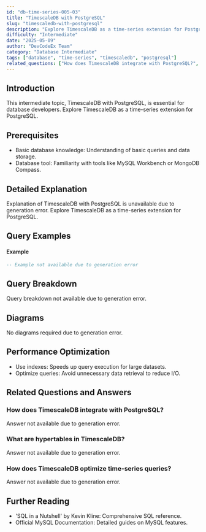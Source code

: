 ```yaml
---
id: "db-time-series-005-03"
title: "TimescaleDB with PostgreSQL"
slug: "timescaledb-with-postgresql"
description: "Explore TimescaleDB as a time-series extension for PostgreSQL."
difficulty: "Intermediate"
date: "2025-05-09"
author: "DevCodeEx Team"
category: "Database Intermediate"
tags: ["database", "time-series", "timescaledb", "postgresql"]
related_questions: ["How does TimescaleDB integrate with PostgreSQL?", "What are hypertables in TimescaleDB?", "How does TimescaleDB optimize time-series queries?"]
---
```


## Introduction

This intermediate topic, TimescaleDB with PostgreSQL, is essential for database developers. Explore TimescaleDB as a time-series extension for PostgreSQL.

## Prerequisites

- Basic database knowledge: Understanding of basic queries and data storage.
- Database tool: Familiarity with tools like MySQL Workbench or MongoDB Compass.

## Detailed Explanation

Explanation of TimescaleDB with PostgreSQL is unavailable due to generation error. Explore TimescaleDB as a time-series extension for PostgreSQL.

## Query Examples

#### Example
```sql
-- Example not available due to generation error
```

## Query Breakdown

Query breakdown not available due to generation error.

## Diagrams

No diagrams required due to generation error.

## Performance Optimization

- Use indexes: Speeds up query execution for large datasets.
- Optimize queries: Avoid unnecessary data retrieval to reduce I/O.

## Related Questions and Answers

### How does TimescaleDB integrate with PostgreSQL?

Answer not available due to generation error.

### What are hypertables in TimescaleDB?

Answer not available due to generation error.

### How does TimescaleDB optimize time-series queries?

Answer not available due to generation error.

## Further Reading

- 'SQL in a Nutshell' by Kevin Kline: Comprehensive SQL reference.
- Official MySQL Documentation: Detailed guides on MySQL features.